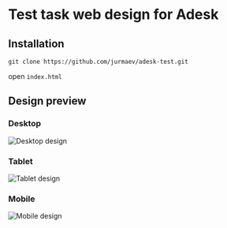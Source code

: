 # Test task web design for Adesk
## Installation
```
git clone https://github.com/jurmaev/adesk-test.git
```
open `index.html`

## Design preview
### Desktop
![Desktop design](https://github.com/jurmaev/adesk-test/assets/51710201/998d27b6-a1bd-4ead-ac4b-b79b7be53bb7)

### Tablet
![Tablet design](https://github.com/jurmaev/adesk-test/assets/51710201/88a9d764-7c15-4ceb-a9cd-351ac01ea567)

### Mobile
![Mobile design](https://github.com/jurmaev/adesk-test/assets/51710201/330f3392-a02d-4f3b-b95f-b70914ea5dce)
